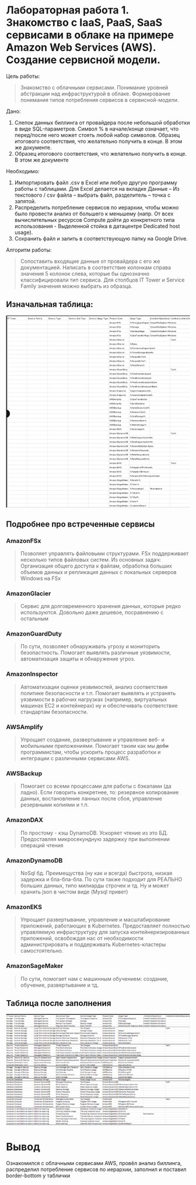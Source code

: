 # Лабораторная работа 1. Знакомство с IaaS, PaaS, SaaS сервисами в облаке на примере Amazon Web Services (AWS). Создание сервисной модели.

Цель работы: 
> Знакомство с облачными сервисами. Понимание уровней абстракции над инфраструктурой в облаке. Формирование понимания типов потребления сервисов в сервисной-модели.

Дано: 
1. Слепок данных биллинга от провайдера после небольшой обработки в виде SQL-параметров. Символ % в начале/конце означает, что перед/после него может стоять любой набор символов. Образец итогового соответствия, что желательно получить в конце. В этом же документе.
2. Образец итогового соответствия, что желательно получить в конце. В этом же документе

Необходимо:
1. Импортировать файл .csv в Excel или любую другую программу работы с таблицами. Для Excel делается на вкладке Данные – Из текстового / csv файла – выбрать файл, разделитель – точка с запятой.
2. Распределить потребление сервисов по иерархии, чтобы можно было провести анализ от большего к меньшему (напр. От всех вычислительных ресурсов Compute дойти до конкретного типа использования - Выделенной стойка в датацентре Dedicated host usage).
3. Сохранить файл и залить в соответствующую папку на Google Drive.

Алгоритм работы:
> Сопоставить входящие данные от провайдера с его же документацией. Написать в соответствие колонкам справа значения 5 колонок слева, которые бы однозначно классифицировали тип сервиса. Для столбцов IT Tower и Service Family значения можно выбрать из образца.

## Изначальная таблица:

![](https://github.com/sedm1/DevOps/blob/main/aws/media/f.png)

## Подробнее про встреченные сервисы

### AmazonFSx
> Позволяет управлять файловыми структурами. FSx поддерживает несколько типов файловых систем. Из основных задач: Организация общего доступа к файлам, обработка больших объемов данных и репликация данных с локальных серверов Windows на FSx

### AmazonGlacier
> Сервис для долговременного хранения данных, которые редко используются. Довольно даже дешевое, посравнению с остальным

### AmazonGuardDuty
> По сути, позволяет обнаруживать угрозу и мониторить безопастность. Помогает выявлять различные уязвимости, автоматизация защиты и обнаружение угроз. 

### AmazonInspector
> Автоматизации оценки уязвимостей, анализ соответствия политике безопасности и т.п. Помогает выявлять и устранять уязвимости в рабочих нагрузках (например, виртуальных машинах EC2 и контейнерах) ну и обеспечивать соответствие стандартам безопасности.

### AWSAmplify
> Упрощает создание, развертывание и управление веб- и мобильными приложениями. Помогает таким как мы ~~деби~~ программистам, чтобы ускорить процесс разработки и интеграции с различными сервисами AWS.

### AWSBackup
> Помогает со всеми процессами для работы с бэкапами (да ладно). Если говорить конкретнее, то: резервное копирование данных, востановление ланных после сбоя, управление резервными копиями и т.п.

### AmazonDAX
> По простому - кэш DynamoDB. Ускоряет чтение из это БД. Предоставляя микросекундную задержку при выполнении операций чтения

### AmazonDynamoDB
> NoSql бд. Преимещуства (ну как и всегда) быстрота, низкая задержка и бла-бла-бла. По сути также подходит для РЕАЛЬНО больших данных, типо милиарды строчек и тд. Ну и может хранить json в чистом виде (Mysql привет)

### AmazonEKS
> Упрощает развертывание, управление и масштабирование приложений, работающих в Kubernetes. Предоставляет полностью управляемую инфраструктуру для запуска контейнеризированных приложений, освобождая нас от необходимости администрировать и поддерживать Kubernetes-кластеры самостоятельно.

### AmazonSageMaker
> По сути, помогает нам с машинным обучением: создание, обучение, развертывание и тд.

## Таблица после заполнения

![](https://github.com/sedm1/DevOps/blob/main/aws/media/l.png)


# Вывод
Ознакомился с облачными сервисами AWS, провёл анализ биллинга, распределил потребление сервисов по иерархии, заполнил и поставил border-bottom у таблички
